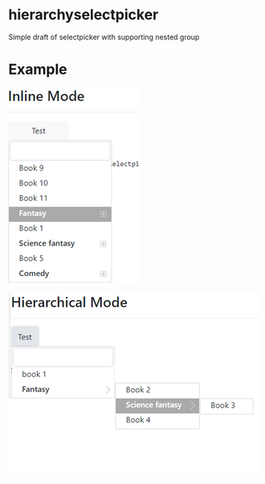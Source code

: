 # hierarchyselectpicker

Simple draft of selectpicker with supporting nested group

# Example

![inline](inline.png)

![hierarcy](hierarchy.png)

